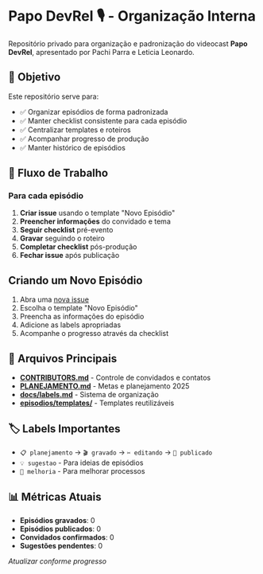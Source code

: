 # Papo DevRel 🎙️ - Organização Interna

Repositório privado para organização e padronização do videocast **Papo DevRel**, apresentado por Pachi Parra e Leticia Leonardo.

## 🎯 Objetivo

Este repositório serve para:

- ✅ Organizar episódios de forma padronizada
- ✅ Manter checklist consistente para cada episódio
- ✅ Centralizar templates e roteiros
- ✅ Acompanhar progresso de produção
- ✅ Manter histórico de episódios

## 🚀 Fluxo de Trabalho

### Para cada episódio

1. **Criar issue** usando o template "Novo Episódio"
2. **Preencher informações** do convidado e tema
3. **Seguir checklist** pré-evento
4. **Gravar** seguindo o roteiro
5. **Completar checklist** pós-produção
6. **Fechar issue** após publicação

## Criando um Novo Episódio

1. Abra uma [nova issue](../../issues/new/choose)
2. Escolha o template "Novo Episódio"
3. Preencha as informações do episódio
4. Adicione as labels apropriadas
5. Acompanhe o progresso através da checklist

## 📁 Arquivos Principais

- **[CONTRIBUTORS.md](CONTRIBUTORS.md)** - Controle de convidados e contatos
- **[PLANEJAMENTO.md](PLANEJAMENTO.md)** - Metas e planejamento 2025
- **[docs/labels.md](docs/labels.md)** - Sistema de organização
- **[episodios/templates/](episodios/templates/)** - Templates reutilizáveis

## 🏷️ Labels Importantes

- `📋 planejamento` → `🎬 gravado` → `✂️ editando` → `🚀 publicado`
- `💡 sugestao` - Para ideias de episódios
- `🔧 melhoria` - Para melhorar processos

## 📊 Métricas Atuais

- **Episódios gravados**: 0
- **Episódios publicados**: 0
- **Convidados confirmados**: 0
- **Sugestões pendentes**: 0

*Atualizar conforme progresso*
